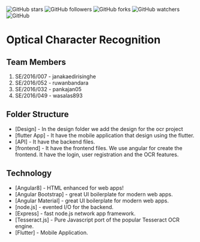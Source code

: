 ![GitHub stars](https://img.shields.io/github/stars/codeZero531/optical-character-recognition?style=social) ![GitHub followers](https://img.shields.io/github/followers/codeZero531?style=social) ![GitHub forks](https://img.shields.io/github/forks/codeZero531/optical-character-recognition?style=social)  ![GitHub watchers](https://img.shields.io/github/watchers/codeZero531/optical-character-recognition?style=social) ![GitHub](https://img.shields.io/github/license/codeZero531/optical-character-recognition?style=plastic)

# Optical Character Recognition

## Team Members
1. SE/2016/007 - janakaedirisinghe
2. SE/2016/052 - ruwanbandara
3. SE/2016/032 - pankajan05
4. SE/2016/049 - wasalas893

## Folder Structure

* [Design] - In the design folder we add the design for the ocr project
* [flutter App] - It have the mobile application that design using the flutter.
* [API] - It have the backend files.
* [frontend] - It have the frontend files. We use angular for create the frontend. It have the login, user registration and the OCR features.


## Technology

* [Angular8] - HTML enhanced for web apps!
* [Angular Bootstrap] - great UI boilerplate for modern web apps.
* [Angular Material] - great UI boilerplate for modern web apps.
* [node.js] - evented I/O for the backend.
* [Express] - fast node.js network app framework.
* [Tesseract.js] - Pure Javascript port of the popular Tesseract OCR engine.
* [Flutter] - Mobile Application.










